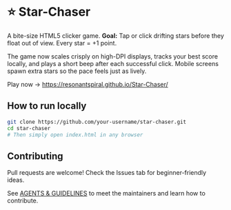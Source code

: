 # ⭐ Star-Chaser

A bite-size HTML5 clicker game.
**Goal:** Tap or click drifting stars before they float out of view. Every star = +1 point.

The game now scales crisply on high-DPI displays, tracks your best score locally, and plays a short beep after each successful click. Mobile screens spawn extra stars so the pace feels just as lively.

Play now → https://resonantspiral.github.io/Star-Chaser/

## How to run locally
```bash
git clone https://github.com/your-username/star-chaser.git
cd star-chaser
# Then simply open index.html in any browser
```

## Contributing

Pull requests are welcome! Check the Issues tab for beginner-friendly ideas.

See [AGENTS & GUIDELINES](AGENTS.md) to meet the maintainers and learn how to contribute.
